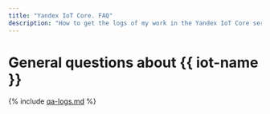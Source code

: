 ```yaml
---
title: "Yandex IoT Core. FAQ"
description: "How to get the logs of my work in the Yandex IoT Core service? Answers to this and other questions in this article."
---
```


# General questions about {{ iot-name }}

{% include [qa-logs.md](../../_includes/qa-logs.md) %}